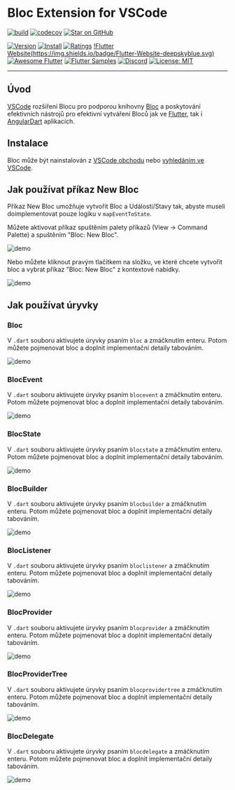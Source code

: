 # Bloc Extension for VSCode

[![build](https://github.com/felangel/bloc/workflows/build/badge.svg)](https://github.com/felangel/bloc/actions)
[![codecov](https://codecov.io/gh/felangel/Bloc/branch/master/graph/badge.svg)](https://codecov.io/gh/felangel/bloc)
[![Star on GitHub](https://img.shields.io/github/stars/felangel/bloc.svg?style=flat&logo=github&colorB=deeppink&label=Stars)](https://github.com/felangel/bloc)

[![Version](https://vsmarketplacebadge.apphb.com/version-short/FelixAngelov.bloc.svg)](https://marketplace.visualstudio.com/items?itemName=FelixAngelov.bloc)
[![Install](https://vsmarketplacebadge.apphb.com/installs-short/FelixAngelov.bloc.svg)](https://marketplace.visualstudio.com/items?itemName=FelixAngelov.bloc)
[![Ratings](https://vsmarketplacebadge.apphb.com/rating-short/FelixAngelov.bloc.svg)](https://marketplace.visualstudio.com/items?itemName=FelixAngelov.bloc)
[!Flutter Website(https://img.shields.io/badge/Flutter-Website-deepskyblue.svg)](https://flutter.dev/docs/development/data-and-backend/state-mgmt/options#bloc--rx)
[![Awesome Flutter](https://img.shields.io/badge/Awesome-Flutter-blue.svg?longCache=true)](https://github.com/Solido/awesome-flutter#standard)
[![Flutter Samples](https://img.shields.io/badge/Flutter-Samples-teal.svg?longCache=true)](http://fluttersamples.com)
[![Discord](https://img.shields.io/discord/649708778631200778.svg?logo=discord&color=blue)](https://discord.gg/Hc5KD3g)
[![License: MIT](https://img.shields.io/badge/License-MIT-purple.svg)](https://opensource.org/licenses/MIT)

---

## Úvod

[VSCode](https://code.visualstudio.com/) rozšíření Blocu pro podporou knihovny [Bloc](https://bloclibrary.dev) a poskytování efektivních nástrojů pro efektivní vytváření Bloců jak ve [Flutter](https://flutter.dev/), tak i [AngularDart](https://angulardart.dev/) aplikacích.

## Instalace

Bloc může být nainstalován z [VSCode obchodu](https://marketplace.visualstudio.com/items?itemName=FelixAngelov.bloc) nebo [vyhledáním ve VSCode](https://code.visualstudio.com/docs/editor/extension-gallery#_search-for-an-extension).

## Jak používat příkaz New Bloc

Příkaz New Bloc umožňuje vytvořit Bloc a Události/Stavy tak, abyste museli doimplementovat pouze logiku v `mapEventToState`.

Můžete aktivovat příkaz spuštěním palety příkazů (View -> Command Palette) a spuštěním "Bloc: New Bloc".

![demo](https://raw.githubusercontent.com/felangel/bloc/master/extensions/vscode/assets/new-bloc-usage-1.gif)

Nebo můžete kliknout pravým tlačítkem na složku, ve které chcete vytvořit bloc a vybrat příkaz "Bloc: New Bloc" z kontextové nabídky.

![demo](https://raw.githubusercontent.com/felangel/bloc/master/extensions/vscode/assets/new-bloc-usage-2.gif)

## Jak používat úryvky

### Bloc

V `.dart` souboru aktivujete úryvky psaním `bloc` a zmáčknutím enteru. Potom můžete pojmenovat bloc a doplnit implementační detaily tabováním.

![demo](https://raw.githubusercontent.com/felangel/bloc/master/extensions/vscode/assets/bloc-snippet-usage.gif)

### BlocEvent

V `.dart` souboru aktivujete úryvky psaním `blocevent` a zmáčknutím enteru. Potom můžete pojmenovat bloc a doplnit implementační detaily tabováním.

![demo](https://raw.githubusercontent.com/felangel/bloc/master/extensions/vscode/assets/blocevent-snippet-usage.gif)

### BlocState

V `.dart` souboru aktivujete úryvky psaním `blocstate` a zmáčknutím enteru. Potom můžete pojmenovat bloc a doplnit implementační detaily tabováním.

![demo](https://raw.githubusercontent.com/felangel/bloc/master/extensions/vscode/assets/blocstate-snippet-usage.gif)

### BlocBuilder

V `.dart` souboru aktivujete úryvky psaním `blocbuilder` a zmáčknutím enteru. Potom můžete pojmenovat bloc a doplnit implementační detaily tabováním.

![demo](https://raw.githubusercontent.com/felangel/bloc/master/extensions/vscode/assets/blocbuilder-snippet-usage.gif)

### BlocListener

V `.dart` souboru aktivujete úryvky psaním `bloclistener` a zmáčknutím enteru. Potom můžete pojmenovat bloc a doplnit implementační detaily tabováním.

![demo](https://raw.githubusercontent.com/felangel/bloc/master/extensions/vscode/assets/bloclistener-snippet-usage.gif)

### BlocProvider

V `.dart` souboru aktivujete úryvky psaním `blocprovider` a zmáčknutím enteru. Potom můžete pojmenovat bloc a doplnit implementační detaily tabováním.

![demo](https://raw.githubusercontent.com/felangel/bloc/master/extensions/vscode/assets/blocprovider-snippet-usage.gif)

### BlocProviderTree

V `.dart` souboru aktivujete úryvky psaním `blocprovidertree` a zmáčknutím enteru. Potom můžete pojmenovat bloc a doplnit implementační detaily tabováním.

![demo](https://raw.githubusercontent.com/felangel/bloc/master/extensions/vscode/assets/blocprovidertree-snippet-usage.gif)

### BlocDelegate

V `.dart` souboru aktivujete úryvky psaním `blocdelegate` a zmáčknutím enteru. Potom můžete pojmenovat bloc a doplnit implementační detaily tabováním.

![demo](https://raw.githubusercontent.com/felangel/bloc/master/extensions/vscode/assets/blocdelegate-snippet-usage.gif)
